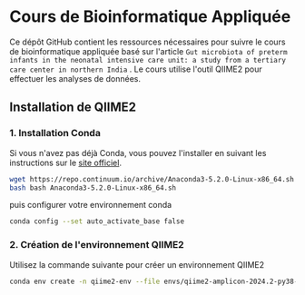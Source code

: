 # Cours de Bioinformatique Appliquée
Ce dépôt GitHub contient les ressources nécessaires pour suivre le cours de bioinformatique appliquée basé sur l'article `Gut microbiota of preterm infants in the neonatal intensive care unit: a study from a tertiary care center in northern India` . Le cours utilise l'outil QIIME2 pour effectuer les analyses de données.
## Installation de QIIME2
### 1. Installation Conda
 Si vous n'avez pas déjà Conda, vous pouvez l'installer en suivant les instructions sur le [site officiel](https://gist.github.com/kauffmanes/5e74916617f9993bc3479f401dfec7da).
```bash
wget https://repo.continuum.io/archive/Anaconda3-5.2.0-Linux-x86_64.sh
bash bash Anaconda3-5.2.0-Linux-x86_64.sh
```
puis configurer votre environnement conda

```bash
conda config --set auto_activate_base false
```
### 2. Création de l'environnement QIIME2 
Utilisez la commande suivante pour créer un environnement QIIME2 

```bash
conda env create -n qiime2-env --file envs/qiime2-amplicon-2024.2-py38-linux-conda.yml
